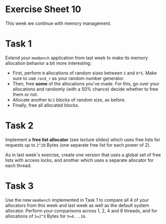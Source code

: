 # Exercise Sheet 10

This week we continue with memory management.

# Task 1

Extend your `membench` application from last week to make its memory allocation
behavior a bit more interesting:

- First, perform `N` allocations of random sizes between `S` and `8*S`. Make
  sure to use `rand_r` as your random number generator.
- Then, free **some** of the allocations you've made. For this, go over your
  allocations and randomly (with a 50% chance) decide whether to free them or
  not.
- Allocate another `N/2` blocks of random size, as before.
- Finally, free all allocated blocks.

# Task 2

Implement a **free list allocator** (see lecture slides) which uses free lists
for requests up to `2^20` Bytes (one separate free list for each power of 2).

As in last week's exercise, create one version that uses a global set of free
lists with access locks, and another which uses a separate allocator for each
thread.

# Task 3

Use the new `membench` implemented in Task 1 to compare all 4 of your
allocators from this week and last week as well as the default system
allocator. Perform your comparisons across 1, 2, 4 and 8 threads, and for
allocations of `S=2^X` Bytes for `X=4...16`.
